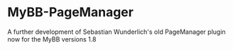 # MyBB-PageManager
A further development of Sebastian Wunderlich's old PageManager plugin now for the MyBB versions 1.8
